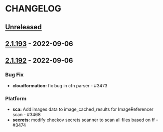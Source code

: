 # CHANGELOG

## [Unreleased](https://github.com/bridgecrewio/checkov/compare/2.1.193...HEAD)

## [2.1.193](https://github.com/bridgecrewio/checkov/compare/2.1.192...2.1.193) - 2022-09-06

## [2.1.192](https://github.com/bridgecrewio/checkov/compare/2.1.188...2.1.192) - 2022-09-06

### Bug Fix

- **cloudformation:** fix bug in cfn parser - #3473

### Platform

- **sca:** Add images data to image_cached_results for ImageReferencer scan - #3468
- **secrets:** modify checkov secrets scanner to scan all files based on ff - #3474
